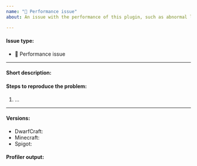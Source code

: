 ```yaml
---
name: "🐌 Performance issue"
about: An issue with the performance of this plugin, such as abnormal lag.

---
```


<!--Thanks in advance for this issue, you're awesome! Please fill in the following template and make sure your title clear and concisely summarizes the issue.-->

#### Issue type:

- :snail: Performance issue

____

#### Short description:

<!--A clear and concise description of what the issue is.-->

#### Steps to reproduce the problem:

<!--Make sure that the steps are simple, and can be easily and fully followed by other people-->

1. ...

____

#### Versions:

<!--Exact versions of the following, not just *latest*.-->

- DwarfCraft: 
- Minecraft: 
- Spigot: 

#### Profiler output:

<!--Profiler output-->
